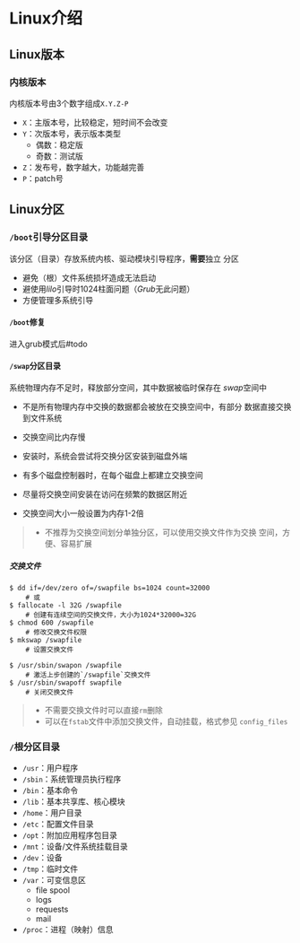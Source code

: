 #	Linux介绍

##	Linux版本

###	内核版本

内核版本号由3个数字组成`X.Y.Z-P`

-	`X`：主版本号，比较稳定，短时间不会改变
-	`Y`：次版本号，表示版本类型
	-	偶数：稳定版
	-	奇数：测试版
-	`Z`：发布号，数字越大，功能越完善
-	`P`：patch号

##	Linux分区

###	`/boot`引导分区目录

该分区（目录）存放系统内核、驱动模块引导程序，**需要**独立
分区

-	避免（根）文件系统损坏造成无法启动
-	避使用*lilo*引导时1024柱面问题（*Grub*无此问题）
-	方便管理多系统引导

####	`/boot`修复

进入grub模式后#todo

####	`/swap`分区目录

系统物理内存不足时，释放部分空间，其中数据被临时保存在
*swap*空间中

-	不是所有物理内存中交换的数据都会被放在交换空间中，有部分
	数据直接交换到文件系统

-	交换空间比内存慢

-	安装时，系统会尝试将交换分区安装到磁盘外端

-	有多个磁盘控制器时，在每个磁盘上都建立交换空间

-	尽量将交换空间安装在访问在频繁的数据区附近

-	交换空间大小一般设置为内存1-2倍

> - 不推荐为交换空间划分单独分区，可以使用交换文件作为交换
	空间，方便、容易扩展

#####	交换文件

```shell
$ dd if=/dev/zero of=/swapfile bs=1024 count=32000
	# 或
$ fallocate -l 32G /swapfile
	# 创建有连续空间的交换文件，大小为1024*32000=32G
$ chmod 600 /swapfile
	# 修改交换文件权限
$ mkswap /swapfile
	# 设置交换文件

$ /usr/sbin/swapon /swapfile
	# 激活上步创建的`/swapfile`交换文件
$ /usr/sbin/swapoff swapfile
	# 关闭交换文件
```

> - 不需要交换文件时可以直接`rm`删除
> - 可以在`fstab`文件中添加交换文件，自动挂载，格式参见
	`config_files`

###	`/`根分区目录

-	`/usr`：用户程序
-	`/sbin`：系统管理员执行程序
-	`/bin`：基本命令
-	`/lib`：基本共享库、核心模块
-	`/home`：用户目录
-	`/etc`：配置文件目录
-	`/opt`：附加应用程序包目录
-	`/mnt`：设备/文件系统挂载目录
-	`/dev`：设备
-	`/tmp`：临时文件
-	`/var`：可变信息区
	-	file spool
	-	logs
	-	requests
	-	mail
-	`/proc`：进程（映射）信息

